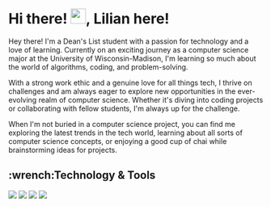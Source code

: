 <h1> Hi there! <img src="https://raw.githubusercontent.com/MartinHeinz/MartinHeinz/master/wave.gif" width="30px">, Lilian here!</h1>


Hey there! I'm a Dean's List student with a passion for technology and a love of learning. Currently on an exciting journey as a computer science major at the University of Wisconsin-Madison, I'm learning so much about the world of algorithms, coding, and problem-solving.

With a strong work ethic and a genuine love for all things tech, I thrive on challenges and am always eager to explore new opportunities in the ever-evolving realm of computer science. Whether it's diving into coding projects or collaborating with fellow students, I'm always up for the challenge.

When I'm not buried in a computer science project, you can find me exploring the latest trends in the tech world, learning about all sorts of computer science concepts, or enjoying a good cup of chai while brainstorming ideas for projects.

<h2>:wrench:Technology & Tools</h2>

![](https://img.shields.io/badge/OS-Windows-informational?style=flat&logo=<>&logoColor=white&color=b195d2)
![](https://img.shields.io/badge/Editor-Eclipse-informational?style=flat&logo=<>&logoColor=white&color=b195d2)
![](https://img.shields.io/badge/Editor-Intellij_IDEA-informational?style=flat&logo=<>&logoColor=white&color=b195d2)
![](https://img.shields.io/badge/Code-Java-informational?style=flat&logo=<>&logoColor=white&color=b195d2)



<!--
**Lilian4441/Lilian4441** is a ✨ _special_ ✨ repository because its `README.md` (this file) appears on your GitHub profile.

Here are some ideas to get you started:

- 🔭 I’m currently working on ...
- 🌱 I’m currently learning ...
- 👯 I’m looking to collaborate on ...
- 🤔 I’m looking for help with ...
- 💬 Ask me about ...
- 📫 How to reach me: ...
- 😄 Pronouns: ...
- ⚡ Fun fact: ...
-->
